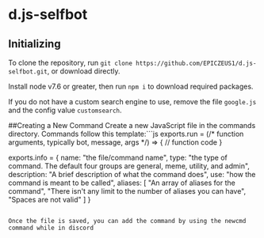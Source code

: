 # d.js-selfbot
## Initializing
To clone the repository, run `git clone https://github.com/EPICZEUS1/d.js-selfbot.git`, or download directly.

Install node v7.6 or greater, then run `npm i` to download required packages.

If you do not have a custom search engine to use, remove the file `google.js` and the config value `customsearch`.

##Creating a New Command
Create a new JavaScript file in the commands directory. Commands follow this template:```js
exports.run = (/* function arguments, typically bot, message, args */) => {
	// function code
}

exports.info = {
	name: "the file/command name",
	type: "the type of command. The default four groups are general, meme, utility, and admin",
	description: "A brief description of what the command does",
	use: "how the command is meant to be called",
	aliases: [
		"An array of aliases for the command",
		"There isn't any limit to the number of aliases you can have",
		"Spaces are not valid"
	]
}
```

Once the file is saved, you can add the command by using the newcmd command while in discord